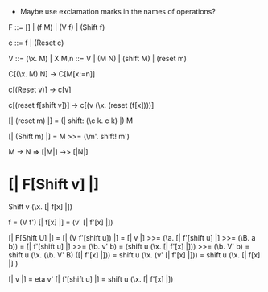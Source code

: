 * Maybe use exclamation marks in the names of operations?


F ::= []
    | (f M)
    | (V f)
    | (Shift f)

c ::= f
    | (Reset c)

V ::= (\x. M)
    | X
M,n ::= V
      | (M N)
      | (shift M)
      | (reset m)

C[(\x. M) N]  ->  C[M[x:=n]]

c[(Reset v)] -> c[v]

c[(reset f[shift v])]
->
c[(v (\x. (reset (f[x])))]


[| (reset m) |] =
(| shift: (\c k. c k) |) M

[| (Shift m) |] =
M >>= (\m'. shift! m')


M -> N    =>    [|M|] ->> [|N|]

[| F[Shift v] |]
=
Shift v (\x. [| f[x] |])


f = (V f')
[| f[x] |] = (v' [| f'[x] |])

[| F[Shift U] |]
= [| (V f'[shift u]) |]
= [| v |] >>= (\a. [| f'[shift u] |] >>= (\B. a b))
= [| f'[shift u] |] >>= (\b. v' b)
= (shift u (\x. [| f'[x] |])) >>= (\b. V' b)
= shift u (\x. (\b. V' B) ([| f'[x] |]))
= shift u (\x. (v' [| f'[x] |]))
= shift u (\x. [| f[x] |] )

[| v |] = eta v'
[| f'[shift u] |] = shift u (\x. [| f'[x] |])


